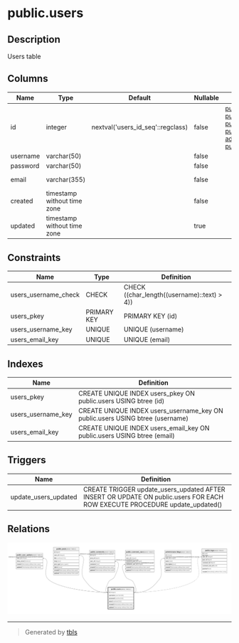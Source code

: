 # public.users

## Description

Users table

## Columns

| Name     | Type                        | Default                           | Nullable | Children                                                                                                                                                                                                                                        | Parents | Comment              |
| -------- | --------------------------- | --------------------------------- | -------- | ----------------------------------------------------------------------------------------------------------------------------------------------------------------------------------------------------------------------------------------------- | ------- | -------------------- |
| id       | integer                     | nextval('users_id_seq'::regclass) | false    | [public.user_options](public.user_options.md) [public.posts](public.posts.md) [public.comments](public.comments.md) [public.comment_stars](public.comment_stars.md) [administrator.blogs](administrator.blogs.md) [public.logs](public.logs.md) |         |                      |
| username | varchar(50)                 |                                   | false    |                                                                                                                                                                                                                                                 |         |                      |
| password | varchar(50)                 |                                   | false    |                                                                                                                                                                                                                                                 |         |                      |
| email    | varchar(355)                |                                   | false    |                                                                                                                                                                                                                                                 |         | ex. user@example.com |
| created  | timestamp without time zone |                                   | false    |                                                                                                                                                                                                                                                 |         |                      |
| updated  | timestamp without time zone |                                   | true     |                                                                                                                                                                                                                                                 |         |                      |

## Constraints

| Name                 | Type        | Definition                                  |
| -------------------- | ----------- | ------------------------------------------- |
| users_username_check | CHECK       | CHECK ((char_length((username)::text) > 4)) |
| users_pkey           | PRIMARY KEY | PRIMARY KEY (id)                            |
| users_username_key   | UNIQUE      | UNIQUE (username)                           |
| users_email_key      | UNIQUE      | UNIQUE (email)                              |

## Indexes

| Name               | Definition                                                                    |
| ------------------ | ----------------------------------------------------------------------------- |
| users_pkey         | CREATE UNIQUE INDEX users_pkey ON public.users USING btree (id)               |
| users_username_key | CREATE UNIQUE INDEX users_username_key ON public.users USING btree (username) |
| users_email_key    | CREATE UNIQUE INDEX users_email_key ON public.users USING btree (email)       |

## Triggers

| Name                 | Definition                                                                                                                 |
| -------------------- | -------------------------------------------------------------------------------------------------------------------------- |
| update_users_updated | CREATE TRIGGER update_users_updated AFTER INSERT OR UPDATE ON public.users FOR EACH ROW EXECUTE PROCEDURE update_updated() |

## Relations

![er](public.users.png)

---

> Generated by [tbls](https://github.com/k1LoW/tbls)

